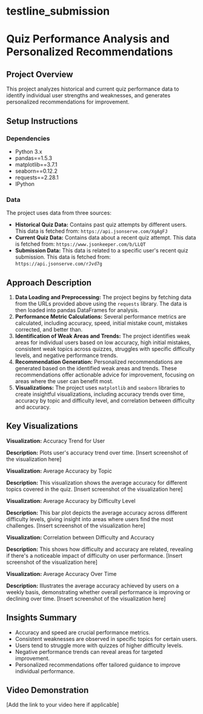 # testline_submission

# Quiz Performance Analysis and Personalized Recommendations

## Project Overview

This project analyzes historical and current quiz performance data to identify individual user strengths and weaknesses, and generates personalized recommendations for improvement. 

## Setup Instructions

### Dependencies

*   Python 3.x
*   pandas==1.5.3
*   matplotlib==3.7.1
*   seaborn==0.12.2
*   requests==2.28.1
*   IPython


### Data

The project uses data from three sources:

*   **Historical Quiz Data:** Contains past quiz attempts by different users. This data is fetched from: `https://api.jsonserve.com/XgAgFJ`
*   **Current Quiz Data:** Contains data about a recent quiz attempt. This data is fetched from: `https://www.jsonkeeper.com/b/LLQT`
*   **Submission Data:** This data is related to a specific user's recent quiz submission. This data is fetched from: `https://api.jsonserve.com/rJvd7g`

## Approach Description

1.  **Data Loading and Preprocessing:** The project begins by fetching data from the URLs provided above using the `requests` library. The data is then loaded into pandas DataFrames for analysis.
2.  **Performance Metric Calculations:** Several performance metrics are calculated, including accuracy, speed, initial mistake count, mistakes corrected, and better than.
3.  **Identification of Weak Areas and Trends:** The project identifies weak areas for individual users based on low accuracy, high initial mistakes, consistent weak topics across quizzes, struggles with specific difficulty levels, and negative performance trends.
4.  **Recommendation Generation:** Personalized recommendations are generated based on the identified weak areas and trends. These recommendations offer actionable advice for improvement, focusing on areas where the user can benefit most.
5.  **Visualizations:** The project uses `matplotlib` and `seaborn` libraries to create insightful visualizations, including accuracy trends over time, accuracy by topic and difficulty level, and correlation between difficulty and accuracy.


## Key Visualizations

**Visualization:** Accuracy Trend for User

**Description:** Plots user's accuracy trend over time. 
[Insert screenshot of the visualization here]



**Visualization:** Average Accuracy by Topic

**Description:** This visualization shows the average accuracy for different topics covered in the quiz. 
[Insert screenshot of the visualization here]



**Visualization:** Average Accuracy by Difficulty Level

**Description:** This bar plot depicts the average accuracy across different difficulty levels, giving insight into areas where users find the most challenges. 
[Insert screenshot of the visualization here]


**Visualization:** Correlation between Difficulty and Accuracy

**Description:** This shows how difficulty and accuracy are related, revealing if there's a noticeable impact of difficulty on user performance.
[Insert screenshot of the visualization here]



**Visualization:** Average Accuracy Over Time

**Description:** Illustrates the average accuracy achieved by users on a weekly basis, demonstrating whether overall performance is improving or declining over time. 
[Insert screenshot of the visualization here]



## Insights Summary

*   Accuracy and speed are crucial performance metrics.
*   Consistent weaknesses are observed in specific topics for certain users.
*   Users tend to struggle more with quizzes of higher difficulty levels.
*   Negative performance trends can reveal areas for targeted improvement.
*   Personalized recommendations offer tailored guidance to improve individual performance.


## Video Demonstration

[Add the link to your video here if applicable]

